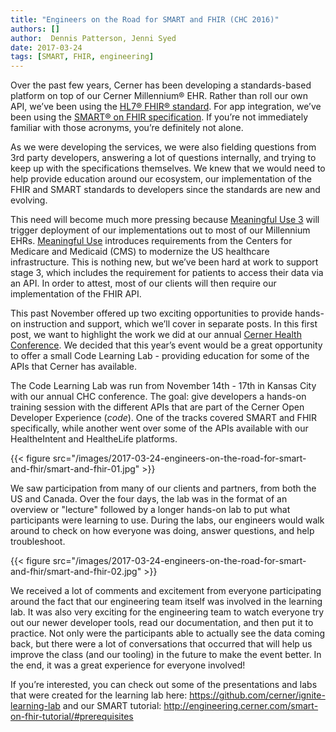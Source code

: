```yaml
---
title: "Engineers on the Road for SMART and FHIR (CHC 2016)"
authors: []
author:  Dennis Patterson, Jenni Syed
date: 2017-03-24
tags: [SMART, FHIR, engineering]
---
```


Over the past few years, Cerner has been developing a standards-based platform on top of our Cerner Millennium® EHR.  Rather than roll our own API, we’ve been using the [HL7® FHIR® standard](http://hl7.org/fhir/overview-dev.html).  For app integration, we’ve been using the [SMART® on FHIR specification](http://docs.smarthealthit.org/).  If you’re not immediately familiar with those acronyms, you’re definitely not alone.

As we were developing the services, we were also fielding questions from 3rd party developers, answering a lot of questions internally, and trying to keep up with the specifications themselves. We knew that we would need to help provide education around our ecosystem, our implementation of the FHIR and SMART standards to developers since the standards are new and evolving.

This need will become much more pressing because [Meaningful Use 3](https://www.healthit.gov/providers-professionals/how-attain-meaningful-use) will trigger deployment of our implementations out to most of our Millennium EHRs.  [Meaningful Use](https://www.cdc.gov/ehrmeaningfuluse/introduction.html) introduces requirements from the Centers for Medicare and Medicaid (CMS) to modernize the US healthcare infrastructure.  This is nothing new, but we’ve been hard at work to support stage 3, which includes the requirement for patients to access their data via an API.  In order to attest, most of our clients will then require our implementation of the FHIR API.

This past November offered up two exciting opportunities to provide hands-on instruction and support, which we’ll cover in separate posts.  In this first post, we want to highlight the work we did at our annual [Cerner Health Conference](https://blogs.cerner.com/blog/CHC16-Summary-UK/).  We decided that this year’s event would be a great opportunity to offer a small Code Learning Lab - providing education for some of the APIs that Cerner has available.

The Code Learning Lab was run from November 14th - 17th in Kansas City with our annual CHC conference. The goal: give developers a hands-on training session with the different APIs that are part of the Cerner Open Developer Experience (_code_). One of the tracks covered SMART and FHIR specifically, while another went over some of the APIs available with our HealtheIntent and HealtheLife platforms. 

{{< figure src="/images/2017-03-24-engineers-on-the-road-for-smart-and-fhir/smart-and-fhir-01.jpg" >}}

We saw participation from many of our clients and partners, from both the US and Canada. Over the four days, the lab was in the format of an overview or "lecture" followed by a longer hands-on lab to put what participants were learning to use. During the labs, our engineers would walk around to check on how everyone was doing, answer questions, and help troubleshoot.

{{< figure src="/images/2017-03-24-engineers-on-the-road-for-smart-and-fhir/smart-and-fhir-02.jpg" >}}

We received a lot of comments and excitement from everyone participating around the fact that our engineering team itself was involved in the learning lab. It was also very exciting for the engineering team to watch everyone try out our newer developer tools, read our documentation, and then put it to practice. Not only were the participants able to actually see the data coming back, but there were a lot of conversations that occurred that will help us improve the class (and our tooling) in the future to make the event better. In the end, it was a great experience for everyone involved!

If you’re interested, you can check out some of the presentations and labs that were created for the learning lab here: https://github.com/cerner/ignite-learning-lab and our SMART tutorial: http://engineering.cerner.com/smart-on-fhir-tutorial/#prerequisites

